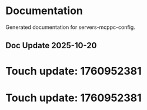 # Documentation

Generated documentation for servers-mcppc-config.

## Doc Update 2025-10-20

# Touch update: 1760952381

# Touch update: 1760952381

